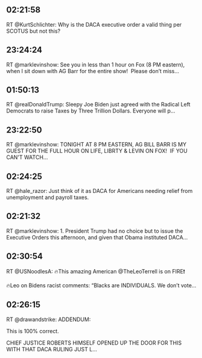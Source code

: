 ## 02:21:58
RT @KurtSchlichter: Why is the DACA executive order a valid thing per SCOTUS but not this?
## 23:24:24
RT @marklevinshow: See you in less than 1 hour on Fox (8 PM eastern), when I sit down with AG Barr for the entire show!  Please don’t miss…
## 01:50:13
RT @realDonaldTrump: Sleepy Joe Biden just agreed with the Radical Left Democrats to raise Taxes by Three Trillion Dollars. Everyone will p…
## 23:22:50
RT @marklevinshow: TONIGHT AT 8 PM EASTERN, AG BILL BARR IS MY GUEST FOR THE FULL HOUR ON LIFE, LIBRTY &amp; LEVIN ON FOX!  IF YOU CAN'T WATCH…
## 02:24:25
RT @hale_razor: Just think of it as DACA for Americans needing relief from unemployment and payroll taxes.
## 02:21:32
RT @marklevinshow: 1. President Trump had no choice but to issue the Executive Orders this afternoon, and given that Obama instituted DACA…
## 02:30:54
RT @USNoodlesA: 🔥This amazing American @TheLeoTerrell is on FIRE❗️

🔥Leo on Bidens racist comments: “Blacks are INDIVIDUALS. We don’t vote…
## 02:26:15
RT @drawandstrike: ADDENDUM:

This is 100% correct.

CHIEF JUSTICE ROBERTS HIMSELF OPENED UP THE DOOR FOR THIS WITH THAT DACA RULING JUST L…
